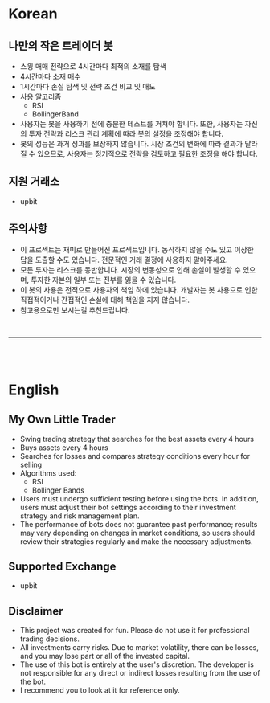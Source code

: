# Korean
## 나만의 작은 트레이더 봇
- 스윙 매매 전략으로 4시간마다 최적의 소재를 탐색
- 4시간마다 소재 매수
- 1시간마다 손실 탐색 및 전략 조건 비교 및 매도
- 사용 알고리즘
    - RSI
    - BollingerBand
- 사용자는 봇을 사용하기 전에 충분한 테스트를 거쳐야 합니다. 또한, 사용자는 자신의 투자 전략과 리스크 관리 계획에 따라 봇의 설정을 조정해야 합니다.
- 봇의 성능은 과거 성과를 보장하지 않습니다. 시장 조건의 변화에 따라 결과가 달라질 수 있으므로, 사용자는 정기적으로 전략을 검토하고 필요한 조정을 해야 합니다.
 
## 지원 거래소
- upbit

## 주의사항
- 이 프로젝트는 재미로 만들어진 프로젝트입니다. 동작하지 않을 수도 있고 이상한 답을 도출할 수도 있습니다. 전문적인 거래 결정에 사용하지 말아주세요.
- 모든 투자는 리스크를 동반합니다. 시장의 변동성으로 인해 손실이 발생할 수 있으며, 투자한 자본의 일부 또는 전부를 잃을 수 있습니다.
- 이 봇의 사용은 전적으로 사용자의 책임 하에 있습니다. 개발자는 봇 사용으로 인한 직접적이거나 간접적인 손실에 대해 책임을 지지 않습니다.
- 참고용으로만 보시는걸 추천드립니다.

</br><hr></br></br>

# English
## My Own Little Trader
- Swing trading strategy that searches for the best assets every 4 hours
- Buys assets every 4 hours
- Searches for losses and compares strategy conditions every hour for selling
- Algorithms used:
    - RSI
    - Bollinger Bands
- Users must undergo sufficient testing before using the bots. In addition, users must adjust their bot settings according to their investment strategy and risk management plan.
- The performance of bots does not guarantee past performance; results may vary depending on changes in market conditions, so users should review their strategies regularly and make the necessary adjustments.
 
## Supported Exchange
- upbit

## Disclaimer
- This project was created for fun. Please do not use it for professional trading decisions.
- All investments carry risks. Due to market volatility, there can be losses, and you may lose part or all of the invested capital.
- The use of this bot is entirely at the user's discretion. The developer is not responsible for any direct or indirect losses resulting from the use of the bot.
- I recommend you to look at it for reference only.
